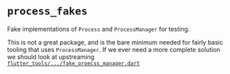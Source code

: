 # `process_fakes`

Fake implementations of `Process` and `ProcessManager` for testing.

This is not a great package, and is the bare minimum needed for fairly basic
tooling that uses `ProcessManager`. If we ever need a more complete solution we
should look at upstreaming
[`flutter_tools/.../fake_proecss_manager.dart`](https://github.com/flutter/flutter/blob/a9183f696c8e12617d05a26b0b5e80035e515f2a/packages/flutter_tools/test/src/fake_process_manager.dart#L223)
